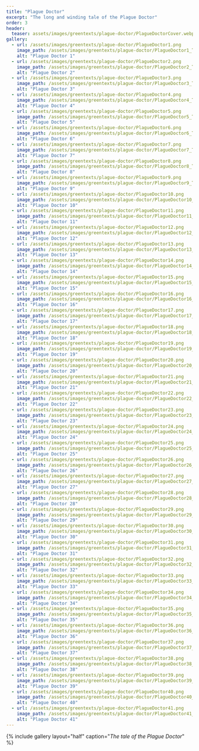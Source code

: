 ```yaml
---
title: "Plague Doctor"
excerpt: "The long and winding tale of the Plague Doctor"
order: 3
header:
  teaser: assets/images/greentexts/plague-doctor/PlagueDoctorCover.webp
gallery:
  - url: /assets/images/greentexts/plague-doctor/PlagueDoctor1.png
    image_path: /assets/images/greentexts/plague-doctor/PlagueDoctor1_Thumb.webp
    alt: "Plague Doctor 1"
  - url: /assets/images/greentexts/plague-doctor/PlagueDoctor2.png
    image_path: /assets/images/greentexts/plague-doctor/PlagueDoctor2_Thumb.webp
    alt: "Plague Doctor 2"
  - url: /assets/images/greentexts/plague-doctor/PlagueDoctor3.png
    image_path: /assets/images/greentexts/plague-doctor/PlagueDoctor3_Thumb.webp
    alt: "Plague Doctor 3"
  - url: /assets/images/greentexts/plague-doctor/PlagueDoctor4.png
    image_path: /assets/images/greentexts/plague-doctor/PlagueDoctor4_Thumb.webp
    alt: "Plague Doctor 4"
  - url: /assets/images/greentexts/plague-doctor/PlagueDoctor5.png
    image_path: /assets/images/greentexts/plague-doctor/PlagueDoctor5_Thumb.webp
    alt: "Plague Doctor 5"
  - url: /assets/images/greentexts/plague-doctor/PlagueDoctor6.png
    image_path: /assets/images/greentexts/plague-doctor/PlagueDoctor6_Thumb.webp
    alt: "Plague Doctor 6"
  - url: /assets/images/greentexts/plague-doctor/PlagueDoctor7.png
    image_path: /assets/images/greentexts/plague-doctor/PlagueDoctor7_Thumb.webp
    alt: "Plague Doctor 7"
  - url: /assets/images/greentexts/plague-doctor/PlagueDoctor8.png
    image_path: /assets/images/greentexts/plague-doctor/PlagueDoctor8_Thumb.webp
    alt: "Plague Doctor 8"
  - url: /assets/images/greentexts/plague-doctor/PlagueDoctor9.png
    image_path: /assets/images/greentexts/plague-doctor/PlagueDoctor9_Thumb.webp
    alt: "Plague Doctor 9"
  - url: /assets/images/greentexts/plague-doctor/PlagueDoctor10.png
    image_path: /assets/images/greentexts/plague-doctor/PlagueDoctor10_Thumb.webp
    alt: "Plague Doctor 10"
  - url: /assets/images/greentexts/plague-doctor/PlagueDoctor11.png
    image_path: /assets/images/greentexts/plague-doctor/PlagueDoctor11_Thumb.webp
    alt: "Plague Doctor 11"
  - url: /assets/images/greentexts/plague-doctor/PlagueDoctor12.png
    image_path: /assets/images/greentexts/plague-doctor/PlagueDoctor12_Thumb.webp
    alt: "Plague Doctor 12"
  - url: /assets/images/greentexts/plague-doctor/PlagueDoctor13.png
    image_path: /assets/images/greentexts/plague-doctor/PlagueDoctor13_Thumb.webp
    alt: "Plague Doctor 13"
  - url: /assets/images/greentexts/plague-doctor/PlagueDoctor14.png
    image_path: /assets/images/greentexts/plague-doctor/PlagueDoctor14_Thumb.webp
    alt: "Plague Doctor 14"
  - url: /assets/images/greentexts/plague-doctor/PlagueDoctor15.png
    image_path: /assets/images/greentexts/plague-doctor/PlagueDoctor15_Thumb.webp
    alt: "Plague Doctor 15"
  - url: /assets/images/greentexts/plague-doctor/PlagueDoctor16.png
    image_path: /assets/images/greentexts/plague-doctor/PlagueDoctor16_Thumb.webp
    alt: "Plague Doctor 16"
  - url: /assets/images/greentexts/plague-doctor/PlagueDoctor17.png
    image_path: /assets/images/greentexts/plague-doctor/PlagueDoctor17_Thumb.webp
    alt: "Plague Doctor 17"
  - url: /assets/images/greentexts/plague-doctor/PlagueDoctor18.png
    image_path: /assets/images/greentexts/plague-doctor/PlagueDoctor18_Thumb.webp
    alt: "Plague Doctor 18"
  - url: /assets/images/greentexts/plague-doctor/PlagueDoctor19.png
    image_path: /assets/images/greentexts/plague-doctor/PlagueDoctor19_Thumb.webp
    alt: "Plague Doctor 19"
  - url: /assets/images/greentexts/plague-doctor/PlagueDoctor20.png
    image_path: /assets/images/greentexts/plague-doctor/PlagueDoctor20_Thumb.webp
    alt: "Plague Doctor 20"
  - url: /assets/images/greentexts/plague-doctor/PlagueDoctor21.png
    image_path: /assets/images/greentexts/plague-doctor/PlagueDoctor21_Thumb.webp
    alt: "Plague Doctor 21"
  - url: /assets/images/greentexts/plague-doctor/PlagueDoctor22.png
    image_path: /assets/images/greentexts/plague-doctor/PlagueDoctor22_Thumb.webp
    alt: "Plague Doctor 22"
  - url: /assets/images/greentexts/plague-doctor/PlagueDoctor23.png
    image_path: /assets/images/greentexts/plague-doctor/PlagueDoctor23_Thumb.webp
    alt: "Plague Doctor 23"
  - url: /assets/images/greentexts/plague-doctor/PlagueDoctor24.png
    image_path: /assets/images/greentexts/plague-doctor/PlagueDoctor24_Thumb.webp
    alt: "Plague Doctor 24"
  - url: /assets/images/greentexts/plague-doctor/PlagueDoctor25.png
    image_path: /assets/images/greentexts/plague-doctor/PlagueDoctor25_Thumb.webp
    alt: "Plague Doctor 25"
  - url: /assets/images/greentexts/plague-doctor/PlagueDoctor26.png
    image_path: /assets/images/greentexts/plague-doctor/PlagueDoctor26_Thumb.webp
    alt: "Plague Doctor 26"
  - url: /assets/images/greentexts/plague-doctor/PlagueDoctor27.png
    image_path: /assets/images/greentexts/plague-doctor/PlagueDoctor27_Thumb.webp
    alt: "Plague Doctor 27"
  - url: /assets/images/greentexts/plague-doctor/PlagueDoctor28.png
    image_path: /assets/images/greentexts/plague-doctor/PlagueDoctor28_Thumb.webp
    alt: "Plague Doctor 28"
  - url: /assets/images/greentexts/plague-doctor/PlagueDoctor29.png
    image_path: /assets/images/greentexts/plague-doctor/PlagueDoctor29_Thumb.webp
    alt: "Plague Doctor 29"
  - url: /assets/images/greentexts/plague-doctor/PlagueDoctor30.png
    image_path: /assets/images/greentexts/plague-doctor/PlagueDoctor30_Thumb.webp
    alt: "Plague Doctor 30"
  - url: /assets/images/greentexts/plague-doctor/PlagueDoctor31.png
    image_path: /assets/images/greentexts/plague-doctor/PlagueDoctor31_Thumb.webp
    alt: "Plague Doctor 31"
  - url: /assets/images/greentexts/plague-doctor/PlagueDoctor32.png
    image_path: /assets/images/greentexts/plague-doctor/PlagueDoctor32_Thumb.webp
    alt: "Plague Doctor 32"
  - url: /assets/images/greentexts/plague-doctor/PlagueDoctor33.png
    image_path: /assets/images/greentexts/plague-doctor/PlagueDoctor33_Thumb.webp
    alt: "Plague Doctor 33"
  - url: /assets/images/greentexts/plague-doctor/PlagueDoctor34.png
    image_path: /assets/images/greentexts/plague-doctor/PlagueDoctor34_Thumb.webp
    alt: "Plague Doctor 34"
  - url: /assets/images/greentexts/plague-doctor/PlagueDoctor35.png
    image_path: /assets/images/greentexts/plague-doctor/PlagueDoctor35_Thumb.webp
    alt: "Plague Doctor 35"
  - url: /assets/images/greentexts/plague-doctor/PlagueDoctor36.png
    image_path: /assets/images/greentexts/plague-doctor/PlagueDoctor36_Thumb.webp
    alt: "Plague Doctor 36"
  - url: /assets/images/greentexts/plague-doctor/PlagueDoctor37.png
    image_path: /assets/images/greentexts/plague-doctor/PlagueDoctor37_Thumb.webp
    alt: "Plague Doctor 37"
  - url: /assets/images/greentexts/plague-doctor/PlagueDoctor38.png
    image_path: /assets/images/greentexts/plague-doctor/PlagueDoctor38_Thumb.webp
    alt: "Plague Doctor 38"
  - url: /assets/images/greentexts/plague-doctor/PlagueDoctor39.png
    image_path: /assets/images/greentexts/plague-doctor/PlagueDoctor39_Thumb.webp
    alt: "Plague Doctor 39"
  - url: /assets/images/greentexts/plague-doctor/PlagueDoctor40.png
    image_path: /assets/images/greentexts/plague-doctor/PlagueDoctor40_Thumb.webp
    alt: "Plague Doctor 40"
  - url: /assets/images/greentexts/plague-doctor/PlagueDoctor41.png
    image_path: /assets/images/greentexts/plague-doctor/PlagueDoctor41_Thumb.webp
    alt: "Plague Doctor 41"
---
```


{% include gallery layout="half" caption="*The tale of the Plague Doctor*" %}